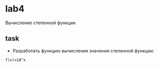 # lab4

Вычисление степенной функции

## task

- Разработать функцию вычисления значения степенной функции:

```
f(x)=10^x
```
